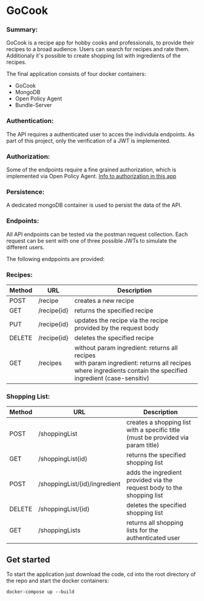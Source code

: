 # **GoCook**

### **Summary**:
GoCook is a recipe app for hobby cooks and professionals, to provide their recipes to a broad audience. 
Users can search for recipes and rate them. Additionaly it's possible to create shopping list with ingredients of the recipes.

The final application consists of four docker containers:

- GoCook 
- MongoDB
- Open Policy Agent
- Bundle-Server


### **Authentication**:
The API requires a authenticated user to acces the individula endpoints.
As part of this project, only the verification of a JWT is implemented.

### **Authorization**:
Some of the endpoints require a fine grained authorization, which is implemented via Open Policy Agent. [Info to authorization in this app](../authorization/readme.md)

### **Persistence**:
A dedicated mongoDB container is used to persist the data of the API.

### **Endpoints**:

All API endpoints can be tested via the postman request collection.
Each request can be sent with one of three possible JWTs to simulate the different users. 

The following endppoints are provided:

### Recipes:
|Method|URL|Description|
|---|---|---|
|POST|/recipe| creates a new recipe|
|GET|/recipe{id}| returns the specified recipe|
|PUT|/recipe{id}| updates the recipe via the recipe provided by the request body|
|DELETE|/recipe{id}| deletes the specified recipe|
|GET|/recipes| without param ingredient: returns all recipes </br> with param ingredient: returns all recipes where ingredients contain the specified ingredient (case-sensitiv) |

### Shopping List:
|Method|URL|Description|
|---|---|---|
|POST|/shoppingList|creates a shopping list with a specific title (must be provided via param title)|
|GET|/shoppingList{id}| returns the specified shopping list|
|POST|/shoppingList/{id}/ingredient| adds the ingredient provided via the request body to the shopping list|
|DELETE|/shoppingList/{id}| deletes the specified shopping list|
|GET|/shoppingLists| returns all shopping lists for the authenticated user |



## **Get started**

To start the application just download the code, cd into the root directory of the repo and start the docker containers:

`docker-compose up --build`